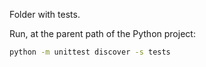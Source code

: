 Folder with tests.

Run, at the parent path of the Python project:

```bash
python -m unittest discover -s tests
```

